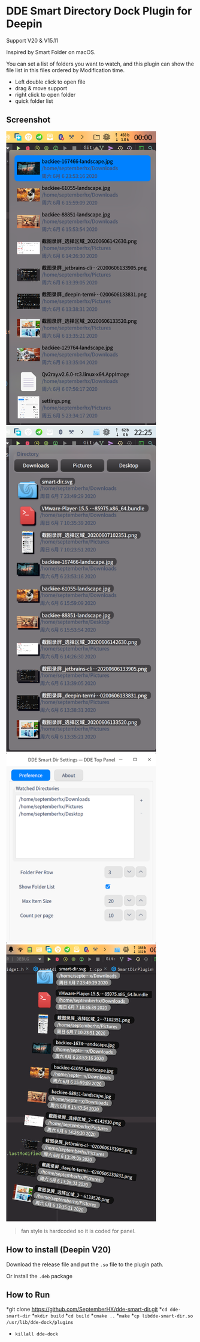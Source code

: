 # DDE Smart Directory Dock Plugin for Deepin

Support V20 & V15.11

Inspired by Smart Folder on macOS.

You can set a list of folders you want to watch, and this plugin can show the file list in this files ordered by Modification time.

* Left double click to open file
* drag & move support
* right click to open folder
* quick folder list

## Screenshot

<img src="./screenshots/screenshot1.png" width="400px" /> <img src="./screenshots/screenshot1-2.png" width="400px" />
<img src="./screenshots/screenshot2.png" width="400px" /> <img src="./screenshots/fan_style.png" width="400px" />

> fan style is hardcoded so it is coded for panel.

## How to install (Deepin V20)

Download the release file and put the `.so` file to the plugin path.

Or install the `.deb` package

## How to Run

*git clone https://github.com/SeptemberHX/dde-smart-dir.git
*`cd dde-smart-dir`
*`mkdir build`
*`cd build`
*`cmake ..`
*`make`
*`cp libdde-smart-dir.so /usr/lib/dde-dock/plugins`
* `killall dde-dock`
